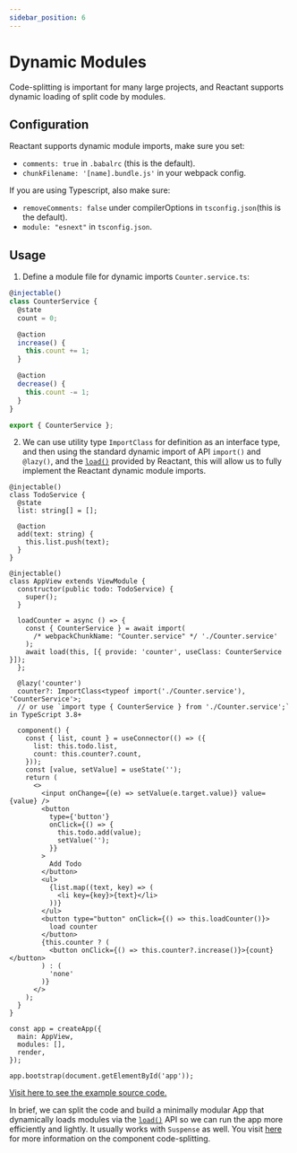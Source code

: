 ```yaml
---
sidebar_position: 6
---
```


# Dynamic Modules

Code-splitting is important for many large projects, and Reactant supports dynamic loading of split code by modules.

## Configuration

Reactant supports dynamic module imports, make sure you set:

- `comments: true` in `.babalrc` (this is the default).
- `chunkFilename: '[name].bundle.js'` in your webpack config.

If you are using Typescript, also make sure:

- `removeComments: false` under compilerOptions in `tsconfig.json`(this is the default).
- `module: "esnext"` in `tsconfig.json`.

## Usage

1. Define a module file for dynamic imports `Counter.service.ts`:

```ts
@injectable()
class CounterService {
  @state
  count = 0;

  @action
  increase() {
    this.count += 1;
  }

  @action
  decrease() {
    this.count -= 1;
  }
}

export { CounterService };
```

2. We can use utility type `ImportClass` for definition as an interface type, and then using the standard dynamic import of API `import()` and `@lazy()`, and the [`load()`](#) provided by Reactant, this will allow us to fully implement the Reactant dynamic module imports.

```tsx
@injectable()
class TodoService {
  @state
  list: string[] = [];

  @action
  add(text: string) {
    this.list.push(text);
  }
}

@injectable()
class AppView extends ViewModule {
  constructor(public todo: TodoService) {
    super();
  }

  loadCounter = async () => {
    const { CounterService } = await import(
      /* webpackChunkName: "Counter.service" */ './Counter.service'
    );
    await load(this, [{ provide: 'counter', useClass: CounterService }]);
  };

  @lazy('counter')
  counter?: ImportClass<typeof import('./Counter.service'), 'CounterService'>;
  // or use `import type { CounterService } from './Counter.service';` in TypeScript 3.8+

  component() {
    const { list, count } = useConnector(() => ({
      list: this.todo.list,
      count: this.counter?.count,
    }));
    const [value, setValue] = useState('');
    return (
      <>
        <input onChange={(e) => setValue(e.target.value)} value={value} />
        <button
          type={'button'}
          onClick={() => {
            this.todo.add(value);
            setValue('');
          }}
        >
          Add Todo
        </button>
        <ul>
          {list.map((text, key) => (
            <li key={key}>{text}</li>
          ))}
        </ul>
        <button type="button" onClick={() => this.loadCounter()}>
          load counter
        </button>
        {this.counter ? (
          <button onClick={() => this.counter?.increase()}>{count}</button>
        ) : (
          'none'
        )}
      </>
    );
  }
}

const app = createApp({
  main: AppView,
  modules: [],
  render,
});

app.bootstrap(document.getElementById('app'));
```

[Visit here to see the example source code.](https://github.com/unadlib/reactant-examples/tree/master/web/dynamic-module)

In brief, we can split the code and build a minimally modular App that dynamically loads modules via the [`load()`](#) API so we can run the app more efficiently and lightly. It usually works with `Suspense` as well. You visit [here](https://reactjs.org/docs/code-splitting.html) for more information on the component code-splitting.

